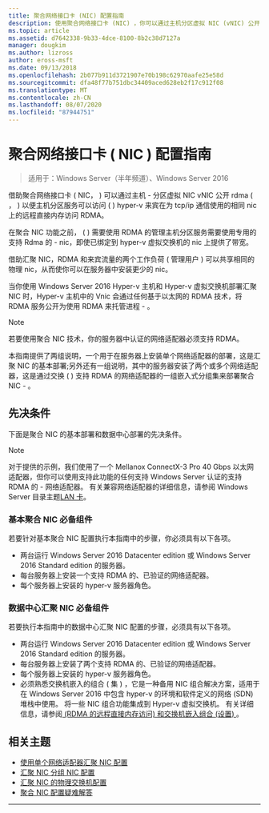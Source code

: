 ```yaml
---
title: 聚合网络接口卡 (NIC) 配置指南
description: 使用聚合网络接口卡 (NIC) ，你可以通过主机分区虚拟 NIC (vNIC) 公开 RDMA，以便主机分区服务可以访问 (RDMA 的远程直接内存访问) 在 Hyper-v 来宾用于 TCP/IP 通信的相同 Nic 上。
ms.topic: article
ms.assetid: d7642338-9b33-4dce-8100-8b2c38d7127a
manager: dougkim
ms.author: lizross
author: eross-msft
ms.date: 09/13/2018
ms.openlocfilehash: 2b077b911d3721907e70b198c62970aafe25e58d
ms.sourcegitcommit: dfa48f77b751dbc34409aced628eb2f17c912f08
ms.translationtype: MT
ms.contentlocale: zh-CN
ms.lasthandoff: 08/07/2020
ms.locfileid: "87944751"
---
```

# <a name="converged-network-interface-card-nic-configuration-guidance"></a>聚合网络接口卡 \( NIC \) 配置指南

>适用于：Windows Server（半年频道）、Windows Server 2016

借助聚合网络接口卡 \( NIC， \) 可以通过主机 \- 分区虚拟 NIC vNIC 公开 rdma \( ， \) 以便主机分区服务可以访问 \( \) hyper-v 来宾在为 tcp/ip 通信使用的相同 nic 上的远程直接内存访问 RDMA。

在聚合 NIC 功能之前， \( \) 需要使用 RDMA 的管理主机分区服务需要使用专用的支持 Rdma 的 \- nic，即使已绑定到 hyper-v 虚拟交换机的 nic 上提供了带宽。

借助汇聚 NIC，RDMA 和来宾流量的两个工作负荷 \( 管理用户 \) 可以共享相同的物理 nic，从而使你可以在服务器中安装更少的 nic。

当你使用 Windows Server 2016 Hyper-v 主机和 Hyper-v 虚拟交换机部署汇聚 NIC 时，Hyper-v 主机中的 Vnic 会通过任何基于以太网的 RDMA 技术，将 RDMA 服务公开为使用 RDMA 来托管进程 \- 。

>[!NOTE]
>若要使用聚合 NIC 技术，你的服务器中认证的网络适配器必须支持 RDMA。

本指南提供了两组说明，一个用于在服务器上安装单个网络适配器的部署，这是汇聚 NIC 的基本部署;另外还有一组说明，其中的服务器安装了两个或多个网络适配器，这是通过交换 \( \) 支持 RDMA 的网络适配器的一组嵌入式分组集来部署聚合 NIC \- 。


## <a name="prerequisites"></a>先决条件

下面是聚合 NIC 的基本部署和数据中心部署的先决条件。

>[!NOTE]
>对于提供的示例，我们使用了一个 Mellanox ConnectX-3 Pro 40 Gbps 以太网适配器，但你可以使用支持此功能的任何支持 Windows Server 认证的支持 RDMA 的 \- 网络适配器。 有关兼容网络适配器的详细信息，请参阅 Windows Server 目录主题[LAN 卡](https://www.windowsservercatalog.com/results.aspx?&bCatID=1468&cpID=0&avc=85&ava=0&avt=0&avq=46&OR=1)。

### <a name="basic-converged-nic-prerequisites"></a>基本聚合 NIC 必备组件

若要针对基本聚合 NIC 配置执行本指南中的步骤，你必须具有以下各项。

- 两台运行 Windows Server 2016 Datacenter edition 或 Windows Server 2016 Standard edition 的服务器。
- 每台服务器上安装一个支持 RDMA 的、已验证的网络适配器。
- 每个服务器上安装的 hyper-v 服务器角色。

### <a name="datacenter-converged-nic-prerequisites"></a>数据中心汇聚 NIC 必备组件

若要执行本指南中的数据中心汇聚 NIC 配置的步骤，必须具有以下各项。

- 两台运行 Windows Server 2016 Datacenter edition 或 Windows Server 2016 Standard edition 的服务器。
- 每台服务器上安装了两个支持 RDMA 的、已验证的网络适配器。
- 每个服务器上安装的 hyper-v 服务器角色。
- 必须熟悉交换机嵌入的组合 \( 集 \) ，它是一种备用 NIC 组合解决方案，适用于在 Windows Server 2016 中包含 hyper-v 的环境和软件定义的网络 (SDN) 堆栈中使用。 将一些 NIC 组合功能集成到 Hyper-v 虚拟交换机。 有关详细信息，请参阅[ (RDMA 的远程直接内存访问) 和交换机嵌入组合 (设置) ](../../../virtualization/hyper-v-virtual-switch/RDMA-and-Switch-Embedded-Teaming.md)。

## <a name="related-topics"></a>相关主题
- [使用单个网络适配器汇聚 NIC 配置](cnic-single.md)
- [汇聚 NIC 分组 NIC 配置](cnic-datacenter.md)
- [汇聚 NIC 的物理交换机配置](cnic-app-switch-config.md)
- [聚合 NIC 配置疑难解答](cnic-app-troubleshoot.md)

---
